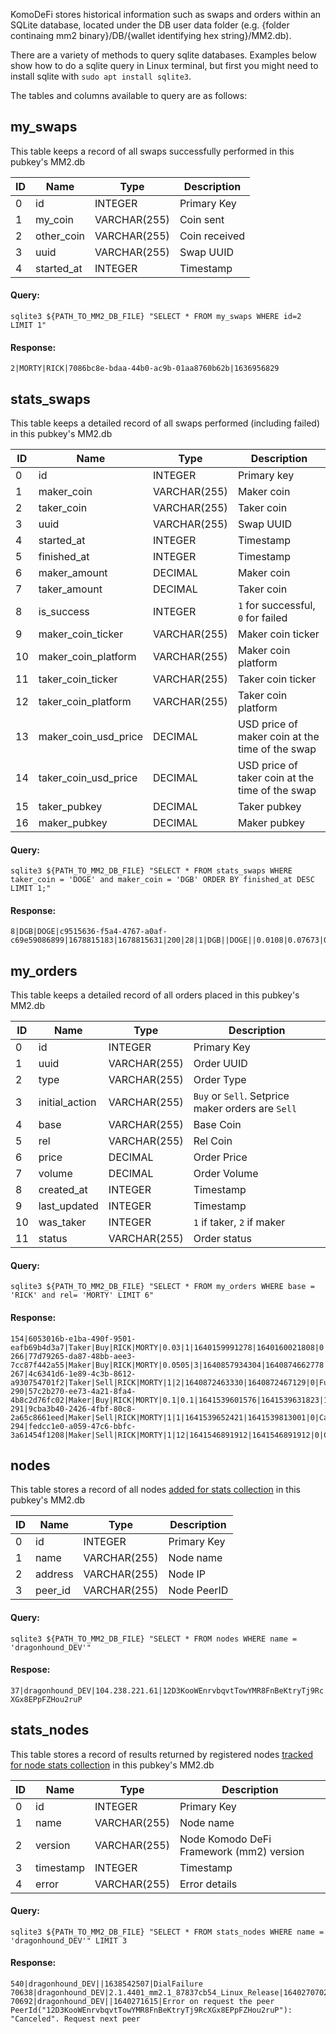 KomoDeFi stores historical information such as swaps and orders within an SQLite database, located under the DB user data folder (e.g. {folder continaing mm2 binary}/DB/{wallet identifying hex string}/MM2.db).

There are a variety of methods to query sqlite databases. Examples below show how to do a sqlite query in Linux terminal, but first you might need to install sqlite with `sudo apt install sqlite3`.

The tables and columns available to query are as follows:

## my_swaps

This table keeps a record of all swaps successfully performed in this pubkey's MM2.db

| ID  | Name       | Type         | Description   |
| --- | ---------- | ------------ | ------------- |
| 0   | id         | INTEGER      | Primary Key   |
| 1   | my_coin    | VARCHAR(255) | Coin sent     |
| 2   | other_coin | VARCHAR(255) | Coin received |
| 3   | uuid       | VARCHAR(255) | Swap UUID     |
| 4   | started_at | INTEGER      | Timestamp     |

#### Query:

`sqlite3 ${PATH_TO_MM2_DB_FILE} "SELECT * FROM my_swaps WHERE id=2 LIMIT 1"`

#### Response:

`2|MORTY|RICK|7086bc8e-bdaa-44b0-ac9b-01aa8760b62b|1636956829`

## stats_swaps

This table keeps a detailed record of all swaps performed (including failed) in this pubkey's MM2.db

| ID  | Name                 | Type         | Description                                     |
| --- | -------------------- | ------------ | ----------------------------------------------- |
| 0   | id                   | INTEGER      | Primary key                                     |
| 1   | maker_coin           | VARCHAR(255) | Maker coin                                      |
| 2   | taker_coin           | VARCHAR(255) | Taker coin                                      |
| 3   | uuid                 | VARCHAR(255) | Swap UUID                                       |
| 4   | started_at           | INTEGER      | Timestamp                                       |
| 5   | finished_at          | INTEGER      | Timestamp                                       |
| 6   | maker_amount         | DECIMAL      | Maker coin                                      |
| 7   | taker_amount         | DECIMAL      | Taker coin                                      |
| 8   | is_success           | INTEGER      | `1` for successful, `0` for failed              |
| 9   | maker_coin_ticker    | VARCHAR(255) | Maker coin ticker                               |
| 10  | maker_coin_platform  | VARCHAR(255) | Maker coin platform                             |
| 11  | taker_coin_ticker    | VARCHAR(255) | Taker coin ticker                               |
| 12  | taker_coin_platform  | VARCHAR(255) | Taker coin platform                             |
| 13  | maker_coin_usd_price | DECIMAL      | USD price of maker coin at the time of the swap |
| 14  | taker_coin_usd_price | DECIMAL      | USD price of taker coin at the time of the swap |
| 15  | taker_pubkey         | DECIMAL      | Taker pubkey                                    |
| 16  | maker_pubkey         | DECIMAL      | Maker pubkey                                    |

#### Query:

`sqlite3 ${PATH_TO_MM2_DB_FILE} "SELECT * FROM stats_swaps WHERE taker_coin = 'DOGE' and maker_coin = 'DGB' ORDER BY finished_at DESC LIMIT 1;"`

#### Response:

```
8|DGB|DOGE|c9515636-f5a4-4767-a0af-c69e59086899|1678815183|1678815631|200|28|1|DGB||DOGE||0.0108|0.07673|02d8064eece4fa5c0f8dc0267f68cee9bdd527f9e88f3594a323428718c391ecc2|03a93f666b9030958f282edd2904f0a33278c0c676ae132d2094840fe722f011c3
```

## my_orders

This table keeps a detailed record of all orders placed in this pubkey's MM2.db

| ID  | Name           | Type         | Description                                       |
| --- | -------------- | ------------ | ------------------------------------------------- |
| 0   | id             | INTEGER      | Primary Key                                       |
| 1   | uuid           | VARCHAR(255) | Order UUID                                        |
| 2   | type           | VARCHAR(255) | Order Type                                        |
| 3   | initial_action | VARCHAR(255) | `Buy` or `Sell`. Setprice maker orders are `Sell` |
| 4   | base           | VARCHAR(255) | Base Coin                                         |
| 5   | rel            | VARCHAR(255) | Rel Coin                                          |
| 6   | price          | DECIMAL      | Order Price                                       |
| 7   | volume         | DECIMAL      | Order Volume                                      |
| 8   | created_at     | INTEGER      | Timestamp                                         |
| 9   | last_updated   | INTEGER      | Timestamp                                         |
| 10  | was_taker      | INTEGER      | `1` if taker, `2` if maker                        |
| 11  | status         | VARCHAR(255) | Order status                                      |

#### Query:

`sqlite3 ${PATH_TO_MM2_DB_FILE} "SELECT * FROM my_orders WHERE base = 'RICK' and rel= 'MORTY' LIMIT 6"`

#### Response:

```
154|6053016b-e1ba-490f-9501-eafb69b4d3a7|Taker|Buy|RICK|MORTY|0.03|1|1640159991278|1640160021808|0|TimedOut
266|77d79265-da87-48bb-aee3-7cc87f442a55|Maker|Buy|RICK|MORTY|0.0505|3|1640857934304|1640874662778|1|InsufficientBalance
267|4c6341d6-1e89-4c3b-8612-a930754701f2|Taker|Sell|RICK|MORTY|1|2|1640872463330|1640872467129|0|Fulfilled
290|57c2b270-ee73-4a21-8fa4-4b8c2d76fc02|Maker|Buy|RICK|MORTY|0.1|0.1|1641539601576|1641539631823|1|ToMaker
291|9cba3b40-2426-4fbf-80c8-2a65c8661eed|Maker|Sell|RICK|MORTY|1|1|1641539652421|1641539813001|0|Cancelled
294|fedcc1e0-a059-47c6-bbfc-3a61454f1208|Maker|Sell|RICK|MORTY|1|12|1641546891912|1641546891912|0|Created
```

## nodes

This table stores a record of all nodes [added for stats collection](../atomicdex-api-20/add_node_to_version_stat.html) in this pubkey's MM2.db

| ID  | Name    | Type         | Description |
| --- | ------- | ------------ | ----------- |
| 0   | id      | INTEGER      | Primary Key |
| 1   | name    | VARCHAR(255) | Node name   |
| 2   | address | VARCHAR(255) | Node IP     |
| 3   | peer_id | VARCHAR(255) | Node PeerID |

#### Query:

`sqlite3 ${PATH_TO_MM2_DB_FILE} "SELECT * FROM nodes WHERE name = 'dragonhound_DEV'"`

#### Respose:

`37|dragonhound_DEV|104.238.221.61|12D3KooWEnrvbqvtTowYMR8FnBeKtryTj9RcXGx8EPpFZHou2ruP`

## stats_nodes

This table stores a record of results returned by registered nodes [tracked for node stats collection](../atomicdex-api-20/start_version_stat_collection.html) in this pubkey's MM2.db

| ID  | Name      | Type         | Description                              |
| --- | --------- | ------------ | ---------------------------------------- |
| 0   | id        | INTEGER      | Primary Key                              |
| 1   | name      | VARCHAR(255) | Node name                                |
| 2   | version   | VARCHAR(255) | Node Komodo DeFi Framework (mm2) version |
| 3   | timestamp | INTEGER      | Timestamp                                |
| 4   | error     | VARCHAR(255) | Error details                            |

#### Query:

`sqlite3 ${PATH_TO_MM2_DB_FILE} "SELECT * FROM stats_nodes WHERE name = 'dragonhound_DEV'" LIMIT 3`

#### Response:

```
540|dragonhound_DEV||1638542507|DialFailure
70638|dragonhound_DEV|2.1.4401_mm2.1_87837cb54_Linux_Release|1640270702|
70692|dragonhound_DEV||1640271615|Error on request the peer PeerId("12D3KooWEnrvbqvtTowYMR8FnBeKtryTj9RcXGx8EPpFZHou2ruP"): "Canceled". Request next peer
```
